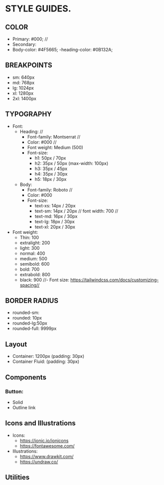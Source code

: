 # STYLE GUIDES.

## COLOR

- Primary: #000;   //
- Secondary:
- Body-color: #4F5665;
-heading-color: #0B132A;

## BREAKPOINTS

- sm: 640px
- md: 768px
- lg: 1024px
- xl: 1280px
- 2xl: 1400px

## TYPOGRAPHY

- Font:
  - Heading:                //
    - Font-family: Montserrat   //
    - Color: #000             //
    - Font weight: Medium (500)
    - Font-size:
      - h1: 50px / 70px
      - h2: 35px / 50px (max-width: 100px)
      - h3: 35px / 45px
      - h4: 35px / 30px
      - h5: 18px / 30px
  - Body:
    - Font-family: Roboto     //
    - Color: #000
    - Font-size:
      - text-xs: 14px / 20px       
      - text-sm: 14px / 20px // font width: 700 // 
      - text-md: 16px / 30px
      - text-lg: 18px / 30px
      - text-xl: 20px / 30px
- Font weight:
  - Thin: 100
  - extralight: 200
  - light: 300
  - normal: 400
  - medium: 500
  - semibold: 600
  - bold: 700
  - extrabold: 800
  - black: 900
//- Font size: https://tailwindcss.com/docs/customizing-spacing//

## BORDER RADIUS

- rounded-sm:
- rounded: 10px
- rounded-lg:50px
- rounded-full: 9999px

## Layout

- Container: 1200px (padding: 30px)
- Container Fluid: (padding: 30px)

## Components

### Button:

- Solid
- Outline
link

## Icons and Illustrations

- Icons:
  - https://ionic.io/ionicons
  - https://fontawesome.com/
- Illustrations:
  - https://www.drawkit.com/
  - https://undraw.co/

## Utilities
